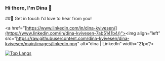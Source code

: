 ### Hi there, I'm Dina 👋


##🤝 Get in touch
I'd love to hear from you!

<a href=”[https://www.linkedin.com/in/dina-kvivesen/](https://www.linkedin.com/in/dina-kvivesen-7ab5141b4/)"><img align=”left” src=”https://raw.githubusercontent.com/dina-kvivesen/dina-kvivesen/main/images/linkedin.png" alt=”dina | LinkedIn” width=”21px”/></a>



[![Top Langs](https://github-readme-stats.vercel.app/api/top-langs/?username=dina-kvivesen&layout=compact)](https://github.com/dina-kvivesen)



<!--
**dina-kvivesen/dina-kvivesen** is a ✨ _special_ ✨ repository because its `README.md` (this file) appears on your GitHub profile.

Here are some ideas to get you started:

- 🔭 I’m currently working on ...
- 🌱 I’m currently learning ...
- 👯 I’m looking to collaborate on ...
- 🤔 I’m looking for help with ...
- 💬 Ask me about ...
- 📫 How to reach me: ...
- 😄 Pronouns: ...
- ⚡ Fun fact: ...
-->
